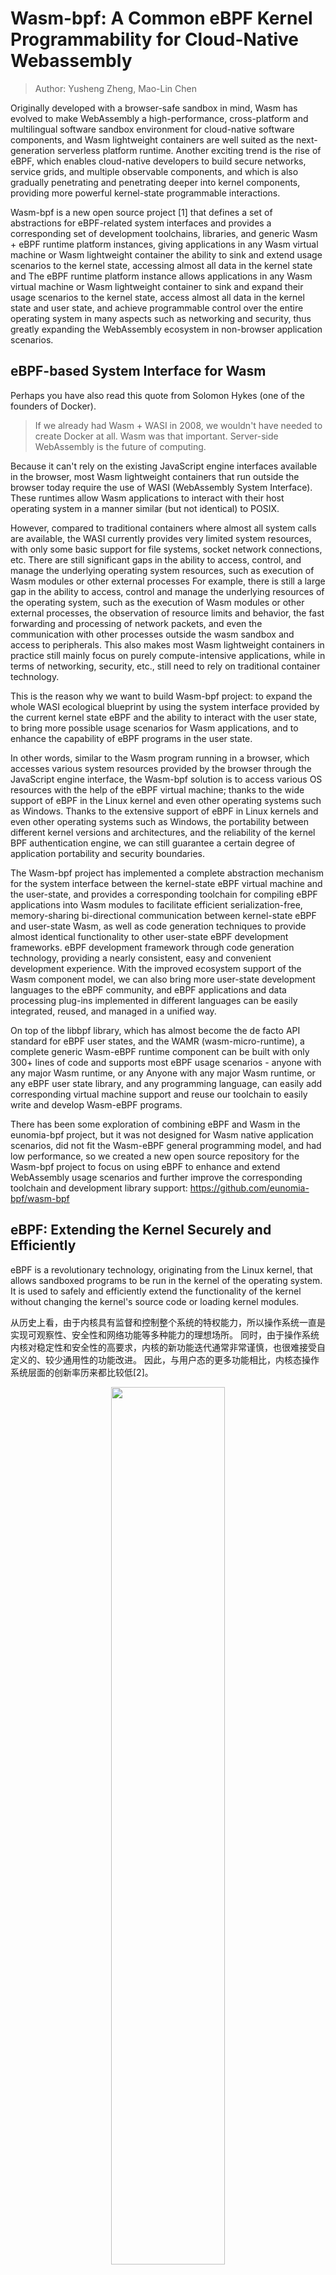 # Wasm-bpf: A Common eBPF Kernel Programmability for Cloud-Native Webassembly

> Author: Yusheng Zheng, Mao-Lin Chen

Originally developed with a browser-safe sandbox in mind, Wasm has evolved to make WebAssembly a high-performance, cross-platform and multilingual software sandbox environment for cloud-native software components, and Wasm lightweight containers are well suited as the next-generation serverless platform runtime. Another exciting trend is the rise of eBPF, which enables cloud-native developers to build secure networks, service grids, and multiple observable components, and which is also gradually penetrating and penetrating deeper into kernel components, providing more powerful kernel-state programmable interactions.

Wasm-bpf is a new open source project [1] that defines a set of abstractions for eBPF-related system interfaces and provides a corresponding set of development toolchains, libraries, and generic Wasm + eBPF runtime platform instances, giving applications in any Wasm virtual machine or Wasm lightweight container the ability to sink and extend usage scenarios to the kernel state, accessing almost all data in the kernel state and The eBPF runtime platform instance allows applications in any Wasm virtual machine or Wasm lightweight container to sink and expand their usage scenarios to the kernel state, access almost all data in the kernel state and user state, and achieve programmable control over the entire operating system in many aspects such as networking and security, thus greatly expanding the WebAssembly ecosystem in non-browser application scenarios.

## eBPF-based System Interface for Wasm

Perhaps you have also read this quote from Solomon Hykes (one of the founders of Docker).

> If we already had Wasm + WASI in 2008, we wouldn't have needed to create Docker at all. Wasm was that important. Server-side WebAssembly is the future of computing.

Because it can't rely on the existing JavaScript engine interfaces available in the browser, most Wasm lightweight containers that run outside the browser today require the use of WASI (WebAssembly System Interface). These runtimes allow Wasm applications to interact with their host operating system in a manner similar (but not identical) to POSIX.

However, compared to traditional containers where almost all system calls are available, the WASI currently provides very limited system resources, with only some basic support for file systems, socket network connections, etc. There are still significant gaps in the ability to access, control, and manage the underlying operating system resources, such as execution of Wasm modules or other external processes For example, there is still a large gap in the ability to access, control and manage the underlying resources of the operating system, such as the execution of Wasm modules or other external processes, the observation of resource limits and behavior, the fast forwarding and processing of network packets, and even the communication with other processes outside the wasm sandbox and access to peripherals. This also makes most Wasm lightweight containers in practice still mainly focus on purely compute-intensive applications, while in terms of networking, security, etc., still need to rely on traditional container technology.

This is the reason why we want to build Wasm-bpf project: to expand the whole WASI ecological blueprint by using the system interface provided by the current kernel state eBPF and the ability to interact with the user state, to bring more possible usage scenarios for Wasm applications, and to enhance the capability of eBPF programs in the user state.

In other words, similar to the Wasm program running in a browser, which accesses various system resources provided by the browser through the JavaScript engine interface, the Wasm-bpf solution is to access various OS resources with the help of the eBPF virtual machine; thanks to the wide support of eBPF in the Linux kernel and even other operating systems such as Windows. Thanks to the extensive support of eBPF in Linux kernels and even other operating systems such as Windows, the portability between different kernel versions and architectures, and the reliability of the kernel BPF authentication engine, we can still guarantee a certain degree of application portability and security boundaries.

The Wasm-bpf project has implemented a complete abstraction mechanism for the system interface between the kernel-state eBPF virtual machine and the user-state, and provides a corresponding toolchain for compiling eBPF applications into Wasm modules to facilitate efficient serialization-free, memory-sharing bi-directional communication between kernel-state eBPF and user-state Wasm, as well as code generation techniques to provide almost identical functionality to other user-state eBPF development frameworks. eBPF development framework through code generation technology, providing a nearly consistent, easy and convenient development experience. With the improved ecosystem support of the Wasm component model, we can also bring more user-state development languages to the eBPF community, and eBPF applications and data processing plug-ins implemented in different languages can be easily integrated, reused, and managed in a unified way.

On top of the libbpf library, which has almost become the de facto API standard for eBPF user states, and the WAMR (wasm-micro-runtime), a complete generic Wasm-eBPF runtime component can be built with only 300+ lines of code and supports most eBPF usage scenarios - anyone with any major Wasm runtime, or any Anyone with any major Wasm runtime, or any eBPF user state library, and any programming language, can easily add corresponding virtual machine support and reuse our toolchain to easily write and develop Wasm-eBPF programs.

There has been some exploration of combining eBPF and Wasm in the eunomia-bpf project, but it was not designed for Wasm native application scenarios, did not fit the Wasm-eBPF general programming model, and had low performance, so we created a new open source repository for the Wasm-bpf project to focus on using eBPF to enhance and extend WebAssembly usage scenarios and further improve the corresponding toolchain and development library support: <https://github.com/eunomia-bpf/wasm-bpf>

## eBPF: Extending the Kernel Securely and Efficiently

eBPF is a revolutionary technology, originating from the Linux kernel, that allows sandboxed programs to be run in the kernel of the operating system. It is used to safely and efficiently extend the functionality of the kernel without changing the kernel's source code or loading kernel modules.

从历史上看，由于内核具有监督和控制整个系统的特权能力，所以操作系统一直是实现可观察性、安全性和网络功能等多种能力的理想场所。 同时，由于操作系统内核对稳定性和安全性的高要求，内核的新功能迭代通常非常谨慎，也很难接受自定义的、较少通用性的功能改进。 因此，与用户态的更多功能相比，内核态操作系统层面的创新率历来都比较低[2]。

<div align="center">
<img src=https://ebpf.io/static/overview-3c0c9cd2010cb0b7fdc26e5e17d99635.png width=60% />
</div>

eBPF 从根本上改变了这个公式。 通过允许在操作系统内运行沙盒程序，应用程序开发人员可以在运行时，可编程地向操作系统动态添加额外的功能。 然后，操作系统保证安全和执行效率，就像在即时编译（JIT）编译器和验证引擎的帮助下进行本地编译一样。eBPF 程序在内核版本之间是可移植的，并且可以自动更新，从而避免了工作负载中断和节点重启。

今天，eBPF被广泛用于各类场景：在现代数据中心和云原生环境中，可以提供高性能的网络包处理和负载均衡；以非常低的资源开销，做到对多种细粒度指标的可观测性，帮助应用程序开发人员跟踪应用程序，为性能故障排除提供洞察力；保障应用程序和容器运行时的安全执行，等等。 可能性是无穷的，而 eBPF 在操作系统内核中所释放的创新才刚刚开始[3]。

### eBPF 的未来：内核的 JavaScript 可编程接口

对于浏览器而言，JavaScript 的引入带来的可编程性开启了一场巨大的革命，使浏览器发展成为几乎独立的操作系统。 现在让我们回到 eBPF：为了理解 eBPF 对 Linux 内核的可编程性影响，对 Linux 内核的结构以及它如何与应用程序和硬件进行交互有一个高层次的理解是有帮助的[4]。

<div align="center">
<img src=https://ebpf.io/static/kernel_arch-c0be6286222dcd0e6e45250d2d9a87fd.png width=60% />
</div>

Linux 内核的主要目的是抽象出硬件或虚拟硬件，并提供一个一致的API（系统调用），允许应用程序运行和共享资源。 To achieve this, a series of subsystems and layers are maintained to distribute these responsibilities. Each subsystem typically allows some degree of configuration to take into account the different needs of the user. If the desired behavior cannot be configured, it is necessary to change the kernel. Historically, changing the behavior of the kernel, or enabling user-written programs to run in the kernel, has given two options:

| Support a kernel module locally                                                                                                                                         | Write a kernel module                                                                                                          |
| ----------------------------------------------------------------------------------------------------------------------------------------------------------------------- | ------------------------------------------------------------------------------------------------------------------------------ |
| Change the kernel source code and convince the Linux kernel community that such a change is necessary. Wait a few years for a new kernel version to become a commodity. | Fix it regularly, as every kernel version can break it. Risk breaking your Linux kernel due to the lack of security boundaries |

In practice, neither option is commonly used; the former is too costly, and the latter has almost no portability.

With eBPF, there is a new option to reprogram the behavior of the Linux kernel without changing the kernel's source code or loading kernel modules, while guaranteeing a certain degree of consistency and compatibility of behavior, as well as security, between different kernel versions. To achieve this, eBPF programs also need to have a corresponding set of APIs that allow user-defined applications to run and share resources -- in other words, in a sense, the eBPF virtual machine also provides a set of system call-like mechanisms that are available to Wasm virtual machines and user-state applications through the eBPF and user-state communication mechanisms. With the eBPF and user state communication mechanisms, Wasm VMs and user state applications can also gain full access to this set of "system calls", which can programmatically extend the capabilities of traditional system calls on the one hand, and achieve more efficient programmable IO processing on the other.

![new-os](new-os-model.jpg)

As the diagram above shows, today's Linux kernel is evolving into a new kernel model: user-defined applications can execute in both the kernel and user states, with the user state accessing system resources through traditional system calls and the kernel state interacting with various parts of the system through BPF Helper Calls. As of early 2023, there are more than 220 Helper System Interfaces in the eBPF virtual machine in the kernel, covering a very wide range of application scenarios.

It is important to note that BPF Helper Calls and System Calls are not in competition with each other; they have completely different programming models and scenarios where they have performance benefits, and they do not completely replace each other. The situation is similar for the Wasm and Wasi related ecosystems, where a specially designed wasi interface requires a lengthy standardization process but may yield better performance and portability guarantees for user-state applications in specific scenarios, while eBPF provides a fast and flexible solution for extending the system interface while maintaining the sandbox nature and portability.

The eBPF is still in its early stages, but with the ability to interact between the kernel and user state provided by the current eBPF, applications in the Wasm VM can already obtain data and return values (kprobe, uprobe, ...) from almost any function call in the kernel and user state via the Wasm-bpf system interface transformation. ; collect and understand all system calls and obtain packet and socket level data for all network operations at a very low cost (tracepoint, socket...) Add additional protocol analyzers to the network packet processing solution and easily program any forwarding logic (XDP, TC...) ) to meet changing needs without leaving the packet processing environment of the Linux kernel.

Moreover, eBPF has the ability to write data to any address of any process in user space (bpf_probe_write_user[5]), to modify the return value of kernel functions to a limited extent (bpf_override_return[6]), and even to execute some system calls directly in the kernel state [7]; fortunately, eBPF performs a bytecode analysis before loading into the Fortunately, eBPF performs strict security checks on the bytecode before loading it into the kernel to ensure that there are no memory out-of-bounds or other operations, while many features that may expand the attack surface and pose security risks need to be explicitly chosen to be enabled at compile time before the kernel can be used; certain eBPF features can also be explicitly chosen to be enabled or disabled before the Wasm VM loads the bytecode into the kernel to ensure the security of the sandbox.

All of these scenarios do not require leaving the Wasm lightweight container: unlike traditional applications that use Wasm as a data processing or control plug-in, where these steps are implemented by logic outside the Wasm VM, it is now possible to achieve complete control and interaction with eBPF and almost all system resources that eBPF can access, even generating eBPF in real time, from within the Wasm lightweight container code to change the behavior logic of the kernel, enabling programmability of the entire system from the user state to the kernel state.

## Interaction flow between user space and eBPF programs

eBPF programs are function-based and event-driven, and a specific eBPF program is run when a kernel or user space application passes a hook point. To use an eBPF program, we first need to compile the corresponding source code into bpf bytecode using the clang/LLVM toolchain, which contains the corresponding data structure definitions, maps and progs definitions. progs are program segments, and maps can be used to store data or for bidirectional communication with the user space. After that, we can implement a complete eBPF application with the help of the user state development framework and the loading framework.

### Common user-state eBPF development framework

For a complete eBPF application, there are usually two parts: the user state and the kernel state.

- The user state program needs to interact with the kernel through a series of system calls (mainly bpf system calls), create a corresponding map to store data in the kernel state or to communicate with the user state, dynamically select different segments to load according to the configuration, dynamically modify the bytecode or configure the parameters of the eBPF program, load the corresponding bytecode information into the kernel, ensure security through validators, and communicate with the kernel through maps and the kernel, passing data from the kernel state to the user state (or vice versa) through mechanisms such as ring buffer / perf buffer.
- The kernel state is mainly responsible for the specific computational logic and data collection.

<div align="center">
<img src=https://ebpf.io/static/libbpf-ee03b2f4d79b197554fa00671e67129d.png width=60% />
</div>

### A new eBPF development framework defined on top of the user-state Wasm-eBPF system interface

The project essentially wants to treat the Wasm sandbox as an alternative user-state runtime space on top of the OS, allowing Wasm applications to implement the same programming model and execution logic in the sandbox as eBPF applications that normally run in the user state.

Wasm-bpf would require a runtime module built on top of the host (outside the sandbox), and some runtime libraries compiled to Wasm bytecode inside the sandbox to provide complete support.

![wasm](wasm-bpf-no-bcc.png)

To achieve a complete development model, we need.

- a Wasm module can correspond to multiple eBPF procedures.
- an instance of an eBPF procedure can also be shared by multiple Wasm modules
- The ability to dynamically load eBPF programs from the Wasm sandbox into the kernel, select the desired mount points to mount them, unmount them, control the complete lifecycle of multiple eBPF bytecode objects, and support most eBPF program types.
- Bi-directional communication with the kernel via multiple types of Maps, with support for most types of Maps.
- Efficient sending of messages from the kernel state to the user state (and vice versa for ring buffering) via ring buffering and perf event polling.
- It can be adapted to almost any application scenario that uses eBPF programs, and can evolve and extend as kernel features are added, without requiring changes to the Wasm VM's system interface.

This is what the Wasm-bpf project is currently working on. We have also proposed a new Proposal for WASI: WASI-eBPF [7].

In the Wasm-bpf project, all communications between Wasm and eBPF VMs do not need to go through serialization and deserialization mechanisms, and with the support of code generation techniques and BTF (BPF type format [12]) information in the toolchain, we can achieve correct communication between eBPF and Wasm with potentially different structure in vivo layouts, different size end mechanisms, different pointer widths The data can be copied directly from the kernel state to the memory of the Wasm VM when communicating through eBPF Maps, avoiding the extra loss caused by multiple copies. At the same time, the eBPF-Wasm development experience for user-state programs is greatly improved by automatically generating skeleton (bpf code framework) and type definitions.

Thanks to the CO-RE (Compile-Once, Run Everywhere) technology provided by libbpf, porting eBPF bytecode objects between different kernel versions does not introduce an additional recompilation process, nor is there any LLVM/Clang dependency at runtime [12].

Typically a compiled eBPF-Wasm module is only about 90Kb and can be dynamically loaded into the kernel and executed in less than 100ms. We also provide several examples in our repository, corresponding to various scenarios such as observable, network, and security.

We would like to thank Associate Professor Xiaozheng Lai from South China University of Technology, Professor Lijun Chen's team from Xi'an University of Posts and Telecommunications, and teachers Pu Wang and Jicheng Shi from Datan Technology for their guidance and help in combining Wasm and eBPF. blog, we will give a more detailed analysis of the principle and performance, as well as some code examples.

The Wasm-bpf compilation toolchain and runtime modules are currently developed and maintained by the eunomia-bpf open source community, and we thank the PLCT Lab of the Institute of Software of the Chinese Academy of Sciences for their support and funding, and our fellow community members for their contributions. Next, we will also improve and explore more on the corresponding eBPF and Wasm related toolchain and runtime, and actively feed back and contribute to the upstream community.

## References

- [1] wasm-bpf Github open source address: <https://github.com/eunomia-bpf/wasm-bpf>
- [2] When Wasm meets eBPF: Writing, distributing, loading and running eBPF programs using WebAssembly: <https://zhuanlan.zhihu.com/p/573941739>
- [3] <https://ebpf.io/>
- [4] What is eBPF: <https://ebpf.io/what-is-ebpf>
- [5] Offensive BPF: Understanding and using bpf_probe_write_user <https://embracethered.com/blog/posts/2021/offensive-bpf-libbpf-bpf_ probe_write_user/>
- [6] Cloud Native Security Attack and Defense｜Analysis and practice of escape container technology using eBPF: <https://security.tencent.com/index.php/blog/msg/206>
- [7] kernel-versions.md: <https://github.com/iovisor/bcc/blob/master/docs/kernel-versions.md>
- [8] WebAssembly: Docker without containers: <https://zhuanlan.zhihu.com/p/595257541>
- [9] Introduction to WebAssembly, a tool for scalability in cloud-native projects <https://mp.weixin.qq.com/s/fap0bl6GFGi8zN5BFLpkCw>
- [10] WASI-eBPF: <https://github.com/WebAssembly/WASI/issues/513>
- [11] BPF BTF Explained: <https://www.ebpf.top/post/kernel_btf/>
- [12] BPF portability and CO-RE (compile once, run everywhere): <https://cloud.tencent.com/developer/article/1802154>
